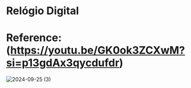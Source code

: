 # Relógio Digital
# Reference: (https://youtu.be/GK0ok3ZCXwM?si=p13gdAx3qycdufdr)
![2024-09-25 (3)](https://github.com/user-attachments/assets/96afba55-7894-443d-b6fa-5fe5b6512c78)
